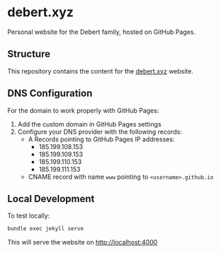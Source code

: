 # debert.xyz

Personal website for the Debert family, hosted on GitHub Pages.

## Structure

This repository contains the content for the [debert.xyz](https://debert.xyz) website.

## DNS Configuration

For the domain to work properly with GitHub Pages:

1. Add the custom domain in GitHub Pages settings
2. Configure your DNS provider with the following records:
   - A Records pointing to GitHub Pages IP addresses:
     - 185.199.108.153
     - 185.199.109.153
     - 185.199.110.153
     - 185.199.111.153
   - CNAME record with name `www` pointing to `<username>.github.io`

## Local Development

To test locally:

```bash
bundle exec jekyll serve
```

This will serve the website on [http://localhost:4000](http://localhost:4000)
